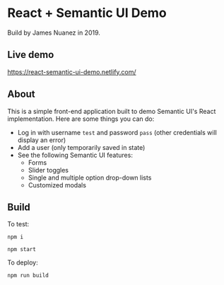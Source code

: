 # React + Semantic UI Demo

Build by James Nuanez in 2019.

## Live demo

https://react-semantic-ui-demo.netlify.com/

## About

This is a simple front-end application built to demo Semantic UI's React implementation. Here are some things you can do:

* Log in with username `test` and password `pass` (other credentials will display an error)
* Add a user (only temporarily saved in state)
* See the following Semantic UI features:
  - Forms
  - Slider toggles
  - Single and multiple option drop-down lists
  - Customized modals

## Build

To test:

`npm i`

`npm start`

To deploy:

`npm run build`

